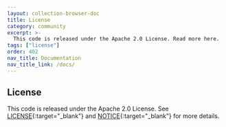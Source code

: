 ```yaml
---
layout: collection-browser-doc
title: License
category: community
excerpt: >-
  This code is released under the Apache 2.0 License. Read more here.
tags: ["license"]
order: 402
nav_title: Documentation
nav_title_link: /docs/
---
```


## License

This code is released under the Apache 2.0 License. See [LICENSE](https://github.com/tparsa/terratest/blob/master/LICENSE){:target="_blank"} and [NOTICE](https://github.com/tparsa/terratest/blob/master/NOTICE){:target="_blank"} for more details.
